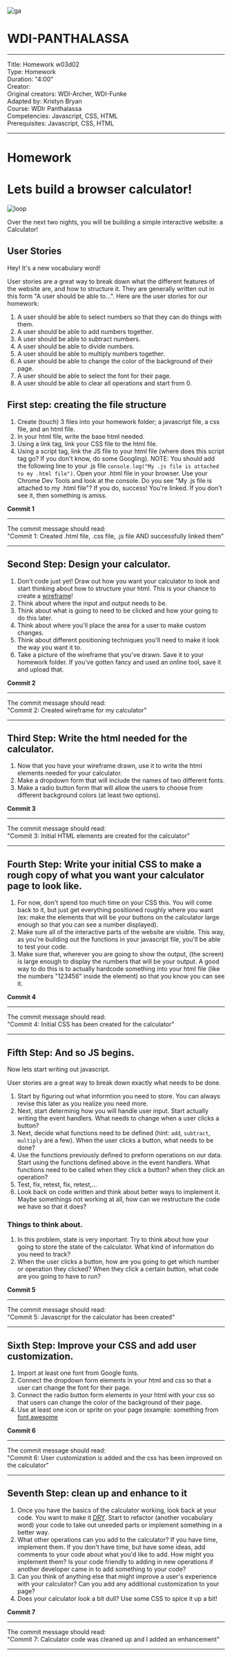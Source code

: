 ![ga](http://mobbook.generalassemb.ly/ga_cog.png)

# WDI-PANTHALASSA

---
Title: Homework w03d02 <br>
Type: Homework<br>
Duration: "4:00"<br>
Creator:<br>
    Original creators: WDI-Archer, WDI-Funke<br>
    Adapted by: Kristyn Bryan<br>
    Course: WDIr Panthalassa<br>
Competencies: Javascript, CSS, HTML<br>
Prerequisites: Javascript, CSS, HTML <br>

---

# Homework

# Lets build a browser calculator!
![loop](http://www.mememaker.net/static/images/memes/3861758.jpg)

Over the next two nights, you will be building a simple interactive website: a Calculator!

## User Stories

Hey! It's a new vocabulary word!

User stories are a great way to break down what the different features of the website are, and how to structure it. They are generally written out in this form "A user should be able to...". Here are the user stories for our homework:

1. A user should be able to select numbers so that they can do things with them.
2. A user should be able to add numbers together.
3. A user should be able to subtract numbers.
4. A user should be able to divide numbers.
5. A user should be able to multiply numbers together.
6. A user should be able to change the color of the background of their page.
7. A user should be able to select the font for their page.
8. A user should be able to clear all operations and start from 0. 

## First step: creating the file structure

1. Create (touch) 3 files into your homework folder; a javascript file, a css file, and an html file. 
2. In your html file, write the base html needed. 
3. Using a link tag, link your CSS file to the html file.
4. Using a script tag, link the JS file to your html file (where does this script tag go? If you don't know, do some Googling). NOTE: You should add the following line to your .js file `console.log("My .js file is attached to my .html file")`. Open your .html file in your browser. Use your Chrome Dev Tools and look at the console. Do you see "My .js file is attached to my .html file"? If you do, success! You're linked. If you don't see it, then something is amiss. 

**Commit 1** <br>
<hr>
The commit message should read: <br>
"Commit 1: Created .html file, .css file, .js file AND successfully linked them"
<hr>

## Second Step: Design your calculator.

1. Don't code just yet! Draw out how you want your calculator to look and start thinking about how to structure your html. This is your chance to create a [wireframe](http://www.creativebloq.com/web-design/jargon-wireframes-mockups-prototypes-51514898)!
2. Think about where the input and output needs to be. 
3. Think about what is going to need to be clicked and how your going to do this later.
4. Think about where you'll place the area for a user to make custom changes.
5. Think about different positioning techniques you'll need to make it look the way you want it to.
6. Take a picture of the wireframe that you've drawn. Save it to your homework folder. If you've gotten fancy and used an online tool, save it and upload that. 

**Commit 2** <br>
<hr>
The commit message should read: <br>
"Commit 2: Created wireframe for my calculator"
<hr>

## Third Step: Write the html needed for the calculator. 
1. Now that you have your wireframe drawn, use it to write the html elements needed for your calculator.
2. Make a dropdown form that will include the names of two different fonts.
3. Make a radio button form that will allow the users to choose from different background colors (at least two options).

**Commit 3** <br>
<hr>
The commit message should read: <br>
"Commit 3: Initial HTML elements are created for the calculator"
<hr>

## Fourth Step: Write your initial CSS to make a rough copy of what you want your calculator page to look like. 

1. For now, don't spend too much time on your CSS this. You will come back to it, but just get everything positioned roughly where you want (ex: make the elements that will be your buttons on the calculator large enough so that you can see a number displayed). 
2. Make sure all of the interactive parts of the website are visible. This way, as you're building out the functions in your javascript file, you'll be able to test your code. 
3. Make sure that, wherever you are going to show the output, (the screen) is large enough to display the numbers that will be your output. A good way to do this is to actually hardcode something into your html file (like the numbers "123456" inside the element) so that you know you can see it.

**Commit 4** <br>
<hr>
The commit message should read: <br>
"Commit 4: Initial CSS has been created for the calculator"
<hr>

## Fifth Step: And so JS begins.

Now lets start writing out javascript. 

User stories are a great way to break down exactly what needs to be done.
1.  Start by figuring out what informtion you need to store. You can always revise this later as you realize you need more. 
2.  Next, start determinig how you will handle user input. Start actually writing the event handlers. What needs to change when a user clicks a button?
3.  Next, decide what functions need to be defined (hint: `add`, `subtract`, `multiply` are a few). When the user clicks a button, what needs to be done?
4.  Use the functions previously defined to preform operations on our data. Start using the functions defined above in the event handlers. What functions need to be called when they click a button? when they click an operation?
5.  Test, fix, retest, fix, retest,... 
6.  Look back on code written and think about better ways to implement it. Maybe somethings not working at all, how can we restructure the code we have so that it does?

### Things to think about.

1. In this problem, state is very important. Try to think about how your going to store the state of the calculator. What kind of information do you need to track?
2. When the user clicks a button, how are you going to get which number or operation they clicked? When they click a certain button, what code are you going to have to run?

**Commit 5** <br>
<hr>
The commit message should read: <br>
"Commit 5: Javascript for the calculator has been created"
<hr>

## Sixth Step: Improve your CSS and add user customization.

1. Import at least one font from Google fonts.
2. Connect the dropdown form elements in your html and css so that a user can change the font for their page.
3. Connect the radio button form elements in your html with your css so that users can change the color of the background of their page.
4. Use at least one icon or sprite on your page (example: something from [font awesome](http://fontawesome.io/icons/)

**Commit 6** <br>
<hr>
The commit message should read: <br>
"Commit 6: User customization is added and the css has been improved on the calculator"
<hr>

## Seventh Step: clean up and enhance to it

1. Once you have the basics of the calculator working, look back at your code. You want to make it [DRY](https://en.wikipedia.org/wiki/Don%27t_repeat_yourself).  Start to refactor (another vocabulary word) your code to take out uneeded parts or implement something in a better way. 
2. What other operations can you add to the calculator? If you have time, implement them. If you don't have time, but have some ideas, add comments to your code about what you'd like to add. How might you implement them? Is your code friendly to adding in new operations if another developer came in to add something to your code?
3. Can you think of anything else that might improve a user's experience with your calculator? Can you add any additional customization to your page?
4. Does your calculator look a bit dull? Use some CSS to spice it up a bit!

**Commit 7** <br>
<hr>
The commit message should read: <br>
"Commit 7: Calculator code was cleaned up and I added an enhancement"
<hr>
